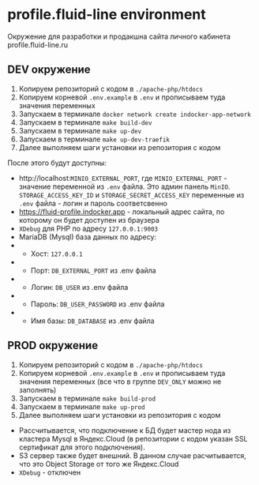 # profile.fluid-line environment

Окружение для разработки и продакшна сайта
личного кабинета profile.fluid-line.ru

## DEV окружение

1. Копируем репозиторий с кодом в `./apache-php/htdocs`
2. Копируем корневой `.env.example` в `.env` и прописываем туда значения переменных
3. Запускаем в терминале `docker network create indocker-app-network`
4. Запускаем в терминале `make build-dev`
5. Запускаем в терминале `make up-dev`
6. Запускаем в терминале `make up-dev-traefik`
7. Далее выполняем шаги установки из репозитория с кодом

После этого будут доступны:
* http://localhost:`MINIO_EXTERNAL_PORT`, где `MINIO_EXTERNAL_PORT` - значение переменной из `.env` файла. Это админ панель `MinIO`.  `STORAGE_ACCESS_KEY_ID` и `STORAGE_SECRET_ACCESS_KEY` переменные из `.env` файла - логин и пароль соответсвенно
* https://fluid-profile.indocker.app - локальный адрес сайта, по которому он будет доступен из браузера
* `XDebug` для PHP по адресу `127.0.0.1:9003`
* MariaDB (Mysql) база данных по адресу:
* * Хост: `127.0.0.1`
* * Порт: `DB_EXTERNAL_PORT` из .env файла
* * Логин: `DB_USER` из .env файла
* * Пароль: `DB_USER_PASSWORD` из .env файла
* * Имя базы: `DB_DATABASE` из .env файла

## PROD окружение

1. Копируем репозиторий с кодом в `./apache-php/htdocs`
2. Копируем корневой `.env.example` в `.env` и прописываем туда значения переменных (все что в группе `DEV_ONLY` можно не заполнять)
4. Запускаем в терминале `make build-prod`
5. Запускаем в терминале `make up-prod`
7. Далее выполняем шаги установки из репозитория с кодом

* Рассчитывается, что подключение к БД будет мастер нода из кластера Mysql в Яндекс.Cloud (в репозитории с кодом указан SSL сертификат для этого подключения).
* S3 сервер также будет внешний. В данном случае расчитывается, что это Object Storage от того же Яндекс.Cloud
* `XDebug` - отключен